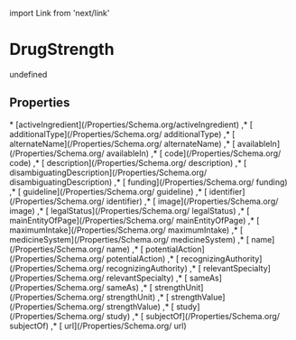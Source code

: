 import Link from 'next/link'
# DrugStrength

undefined

## Properties

<Grid>
* [activeIngredient](/Properties/Schema.org/activeIngredient)
,* [ additionalType](/Properties/Schema.org/ additionalType)
,* [ alternateName](/Properties/Schema.org/ alternateName)
,* [ availableIn](/Properties/Schema.org/ availableIn)
,* [ code](/Properties/Schema.org/ code)
,* [ description](/Properties/Schema.org/ description)
,* [ disambiguatingDescription](/Properties/Schema.org/ disambiguatingDescription)
,* [ funding](/Properties/Schema.org/ funding)
,* [ guideline](/Properties/Schema.org/ guideline)
,* [ identifier](/Properties/Schema.org/ identifier)
,* [ image](/Properties/Schema.org/ image)
,* [ legalStatus](/Properties/Schema.org/ legalStatus)
,* [ mainEntityOfPage](/Properties/Schema.org/ mainEntityOfPage)
,* [ maximumIntake](/Properties/Schema.org/ maximumIntake)
,* [ medicineSystem](/Properties/Schema.org/ medicineSystem)
,* [ name](/Properties/Schema.org/ name)
,* [ potentialAction](/Properties/Schema.org/ potentialAction)
,* [ recognizingAuthority](/Properties/Schema.org/ recognizingAuthority)
,* [ relevantSpecialty](/Properties/Schema.org/ relevantSpecialty)
,* [ sameAs](/Properties/Schema.org/ sameAs)
,* [ strengthUnit](/Properties/Schema.org/ strengthUnit)
,* [ strengthValue](/Properties/Schema.org/ strengthValue)
,* [ study](/Properties/Schema.org/ study)
,* [ subjectOf](/Properties/Schema.org/ subjectOf)
,* [ url](/Properties/Schema.org/ url)

</Grid>

